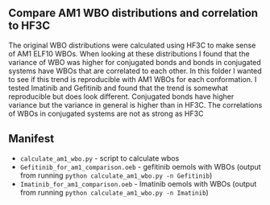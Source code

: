## Compare AM1 WBO distributions and correlation to HF3C

The original WBO distributions were calculated using HF3C to make sense of AM1 ELF10 WBOs. When looking at these
distributions I found that the variance of WBO was higher for conjugated bonds and bonds in conjugated systems have WBOs
that are correlated to each other. In this folder I wanted to see if this trend is reproducible with AM1 WBOs for each
conformation. I tested Imatinib and Gefitinib and found that the trend is somewhat reproducible but does look different.
Conjugated bonds have higher variance but the variance in general is higher than in HF3C. The correlations of WBOs in
conjugated systems are not as strong as HF3C

## Manifest
* `calculate_am1_wbo.py` - script to calculate wbos
* `Gefitinib_for_am1_comparison.oeb` - gefitinib oemols with WBOs (output from running `python calculate_am1_wbo.py -n Gefitinib`)
* `Imatinib_for_am1_comparison.oeb` - Imatinib oemols with WBOs (output from running `python calculate_am1_wbo.py -n Imatinib`)
